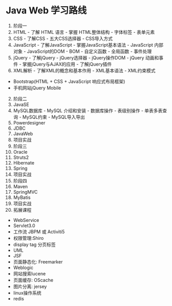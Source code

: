 # Java Web 学习路线
1. 阶段一
  1. HTML
    - 了解 HTML 语言
    - 掌握 HTML整体结构
    - 字体标签
    - 表单元素
  2. CSS
    - 了解CSS
    - 五大CSS选择器
    - CSS导入方式
  3. JavaScript
    - 了解JavaScript
    - 掌握JavaScript基本语法
    - JavaScript 内部对象
    - JavaScript的DOM
    - BOM
    - 自定义函数
    - 全局函数
    - 事件处理
  4. jQuery
    - 了解jQuery
    - jQuery选择器
    - jQuery操作DOM
    - jQuery 动画和事件
    - 掌握jQuery与AJAX的应用
    - 了解jQuery插件
  5. XML解析
    - 了解XML的概念和基本作用
    - XML基本语法
    - XML约束模式
  - Bootstrap(HTML + CSS + JavaScript 响应式布局框架)
  - 手机网站jQuery Mobile
2. 阶段二
  1. JavaSE
  2. MySQL数据库
    - MySQL 介绍和安装
    - 数据库操作
    - 表级别操作
    - 单表多表查询
    - MySQL约束
    - MySQL导入导出
  3. Powerdesigner
  4. JDBC
  5. JavaWeb
  6. 项目实战
3. 阶段三
  1. Oracle
  2. Struts2
  3. Hibernate
  4. Spring
  5. 项目实战
4. 阶段四
  1. Maven
  2. SpringMVC
  3. MyBatis
  4. 项目实战
5. 拓展课程
  - WebService
  - Servlet3.0
  - 工作流 JBPM 或 Activiti5
  - 权限管理:Shiro
  - display tag 分页标签
  - UML
  - JSF
  - 页面静态化: Freemarker
  - Weblogic
  - 网站搜索lucene
  - 页面缓存: OScache
  - 图片分离: jersey
  - linux操作系统
  - redis
